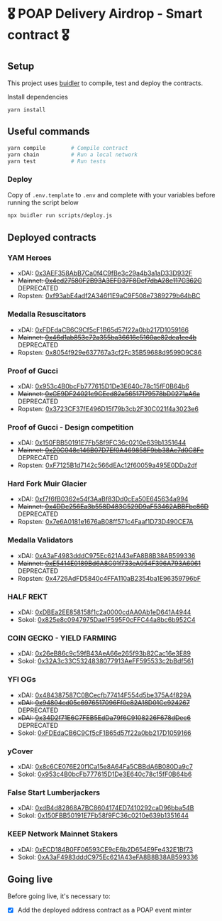 # 🎖 POAP Delivery Airdrop - Smart contract 🎖

## Setup ##
This project uses [buidler](https://buidler.dev) to compile, test and deploy the contracts.

Install dependencies
```
yarn install
```


## Useful commands ##

```bash
yarn compile        # Compile contract
yarn chain          # Run a local network
yarn test           # Run tests
```

### Deploy ###
Copy of `.env.template` to `.env` and complete with your variables before running the script below
```bash
npx buidler run scripts/deploy.js
```

## Deployed contracts ##

### YAM Heroes ###
 - xDAI: [0x3AEF358AbB7Ca0f4C9fBe3c29a4b3a1aD33D932F](https://blockscout.com/poa/xdai/address/0x3AEF358AbB7Ca0f4C9fBe3c29a4b3a1aD33D932F/transactions)
 - ~~Mainnet: [0x4ed27580F2B93A3EFD37F8Dcf7dbA28e117C362C](https://etherscan.io/address/0x4ed27580F2B93A3EFD37F8Dcf7dbA28e117C362C)~~ DEPRECATED
 - Ropsten: [0xf93abE4adf2A346f1E9aC9F508e7389279b64bBC](https://ropsten.etherscan.io/address/0xf93abE4adf2A346f1E9aC9F508e7389279b64bBC)

### Medalla Resuscitators ###
 - xDAI: [0xFDEdaCB6C9Cf5cF1B65d57f22a0bb217D1059166](https://blockscout.com/poa/xdai/address/0xFDEdaCB6C9Cf5cF1B65d57f22a0bb217D1059166/transactions)
 - ~~Mainnet: [0x46d1ab853c72a355ba36616c5160ae82dca1ee4b](https://etherscan.io/address/0x46d1ab853c72a355ba36616c5160ae82dca1ee4b)~~ DEPRECATED
 - Ropsten: [0x8054f929e637767a3cf2Fc35B59688d9599D9C86](https://ropsten.etherscan.io/address/0x8054f929e637767a3cf2Fc35B59688d9599D9C86)

### Proof of Gucci ###
 - xDAI: [0x953c4B0bcFb777615D1De3E640c78c15fF0B64b6](https://blockscout.com/poa/xdai/address/0x953c4B0bcFb777615D1De3E640c78c15fF0B64b6/transactions)
 - ~~Mainnet: [0xCE9DF24021c9CEed82a56517179578bD0271aA6a](https://etherscan.io/address/0xCE9DF24021c9CEed82a56517179578bD0271aA6a)~~ DEPRECATED
 - Ropsten: [0x3723CF37fE496D15f79b3cb2F30C021f4a3023e6](https://ropsten.etherscan.io/address/0x3723CF37fE496D15f79b3cb2F30C021f4a3023e6)

### Proof of Gucci - Design competition ###
 - xDAI: [0x150FBB50191E7Fb58f9FC36c0210e639b1351644](https://blockscout.com/poa/xdai/address/0x150FBB50191E7Fb58f9FC36c0210e639b1351644/transactions)
 - ~~Mainnet: [0x20C048c146B07D7Ef0A469858F9bb38Ac7d0C8Fe](https://etherscan.io/address/0x20C048c146B07D7Ef0A469858F9bb38Ac7d0C8Fe)~~ DEPRECATED
 - Ropsten: [0xF7125B1d7142c566dEAc12f60059a495E0DDa2df](https://ropsten.etherscan.io/address/0xF7125B1d7142c566dEAc12f60059a495E0DDa2df)

### Hard Fork Muir Glacier  ###
 - xDAI: [0xf7f6fB0362e54f3AaBf83Dd0cEa50E645634a994](https://blockscout.com/poa/xdai/address/0xf7f6fB0362e54f3AaBf83Dd0cEa50E645634a994/transactions)
 - ~~Mainnet: [0x4DDc256Ea3b558D483C529D9aF53462ABBFbc86D](https://etherscan.io/address/0x4DDc256Ea3b558D483C529D9aF53462ABBFbc86D)~~ DEPRECATED
 - Ropsten: [0x7e6A0181e1676aB08ff571c4Faaf1D73D490CE7A](https://ropsten.etherscan.io/address/0x7e6A0181e1676aB08ff571c4Faaf1D73D490CE7A)

### Medalla Validators  ###
 - xDAI: [0xA3aF4983dddC975Ec621A43eFA8B8B38AB599336](https://blockscout.com/poa/xdai/address/0xA3aF4983dddC975Ec621A43eFA8B8B38AB599336/transactions)
 - ~~Mainnet: [0xE5414E0189Bd6A8C01f733eA054F396A793A6061](https://etherscan.io/address/0xE5414E0189Bd6A8C01f733eA054F396A793A6061)~~ DEPRECATED
 - Ropsten: [0x4726AdFD5840c4FFA110aB2354ba1E96359796bF](https://ropsten.etherscan.io/address/0x4726AdFD5840c4FFA110aB2354ba1E96359796bF)
 
 
### HALF REKT  ###
 - xDAI: [0xDBEa2EE858158f1c2a0000cdAA0Ab1eD641A4944](https://blockscout.com/poa/xdai/address/0xDBEa2EE858158f1c2a0000cdAA0Ab1eD641A4944/transactions)
 - Sokol: [0x825e8c0947975Dae1F595F0cFFC44a8bc6b952C4](https://blockscout.com/poa/sokol/address/0x825e8c0947975Dae1F595F0cFFC44a8bc6b952C4/transactions)

### COIN GECKO - YIELD FARMING  ###
 - xDAI: [0x26eB86c9c59fB43AeA66e265f93b82Cac16e3E89](https://blockscout.com/poa/xdai/address/0x26eB86c9c59fB43AeA66e265f93b82Cac16e3E89/transactions)
 - Sokol: [0x32A3c33C5324838077913AeFF595533c2bBdf561](https://blockscout.com/poa/sokol/address/0x32A3c33C5324838077913AeFF595533c2bBdf561/transactions)
 
### YFI OGs  ###
 - xDAI: [0x484387587C0BCecfb77414F554d5be375A4f829A](https://blockscout.com/poa/xdai/address/0x484387587C0BCecfb77414F554d5be375A4f829A/transactions)
 - ~~xDAI: [0x94804cd05c6976517096Ff0c82A18D01Cc924267](https://blockscout.com/poa/xdai/address/0x94804cd05c6976517096Ff0c82A18D01Cc924267/transactions)~~ DEPRECATED
 - ~~xDAI: [0x34D2f71E6C7FEB5EdDa79f6C9108226F678dDec6](https://blockscout.com/poa/xdai/address/0x34D2f71E6C7FEB5EdDa79f6C9108226F678dDec6/transactions)~~ DEPRECATED
 - Sokol: [0xFDEdaCB6C9Cf5cF1B65d57f22a0bb217D1059166](https://blockscout.com/poa/sokol/address/0xFDEdaCB6C9Cf5cF1B65d57f22a0bb217D1059166/transactions)

 
### yCover  ###
 - xDAI: [0x8c6CE076E20f1Ca15e8A64Fa5CBBdA6B080Da9c7](https://blockscout.com/poa/xdai/address/0x8c6CE076E20f1Ca15e8A64Fa5CBBdA6B080Da9c7/transactions)
 - Sokol: [0x953c4B0bcFb777615D1De3E640c78c15fF0B64b6](https://blockscout.com/poa/sokol/address/0x953c4B0bcFb777615D1De3E640c78c15fF0B64b6/transactions)
 
 
### False Start Lumberjackers  ###
 - xDAI: [0xdB4d82868A7BC8604174ED7410292caD96bba54B](https://blockscout.com/poa/xdai/address/0xdB4d82868A7BC8604174ED7410292caD96bba54B/transactions)
 - Sokol: [0x150FBB50191E7Fb58f9FC36c0210e639b1351644](https://blockscout.com/poa/sokol/address/0x150FBB50191E7Fb58f9FC36c0210e639b1351644/transactions)


### KEEP Network Mainnet Stakers  ###
- xDAI: [0xECD184B0FF06593CE9cE6b2D654E9Fe432E1Bf73](https://blockscout.com/poa/xdai/address/0xECD184B0FF06593CE9cE6b2D654E9Fe432E1Bf73/transactions)
- Sokol: [0xA3aF4983dddC975Ec621A43eFA8B8B38AB599336](https://blockscout.com/poa/sokol/address/0xA3aF4983dddC975Ec621A43eFA8B8B38AB599336/transactions)



## Going live ##
Before going live, it's necessary to:
- [x] Add the deployed address contract as a POAP event minter

